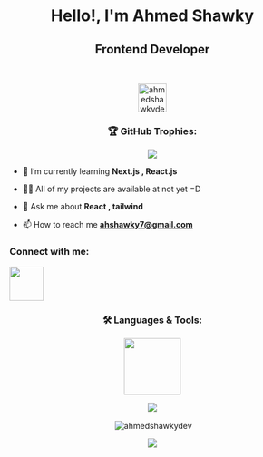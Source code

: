 <h1 align="center">Hello!, I'm Ahmed Shawky</h1>
<h2 align="center">Frontend Developer</h2><br>

<p align="center"> <img src="https://komarev.com/ghpvc/?username=ahmedshawkydev&label=Profile%20views&color=0e75b6&style=flat" 
height="50" alt="ahmedshawkydev" /> </p>

<h3 align="center">🏆 GitHub Trophies:</h3>
  <p align="center">
    <img src="https://github-profile-trophy.vercel.app/?username=ahmedshawkydev&theme=onestar&row=1&column=7"/>
  </p>


- 🌱 I’m currently learning **Next.js , React.js**

- 👨‍💻 All of my projects are available at not yet =D

- 💬 Ask me about **React , tailwind**

- 📫 How to reach me **ahshawky7@gmail.com**

<h3 align="left">Connect with me:</h3>
<p align="left">
  <a href="https://www.linkedin.com/in/ahmed-shawky-a94003335">
      <img src="https://raw.githubusercontent.com/rahuldkjain/github-profile-readme-generator/master/src/images/icons/Social/linked-in-alt.svg" height="60"/>
    </a>

<h3 align="center">🛠️ Languages & Tools:</h3>
  <p align="center">
    <img height="100" src="https://go-skill-icons.vercel.app/api/icons?i=html,css,js,bootstrap,tailwind,next,react,materialui,git,github,postman,"/>
  </p>

  <p align="center"> <!-- Languages -->
    <img src="https://github-readme-stats.vercel.app/api/top-langs?username=ahmedshawkydev&layout=compact&langs_count=5&theme=codeSTACKr"/>
  </p>
<p align="center">&nbsp;<img align="center" src="https://github-readme-stats.vercel.app/api?username=ahmedshawkydev&show_icons=true&theme=codeSTACKr&locale=en" alt="ahmedshawkydev" /></p>



<p align="center"> <!-- Snake -->
   
  <img src="https://raw.githubusercontent.com/maurodesouza/maurodesouza/output/github-contribution-grid-snake-dark.svg">
  </p>




